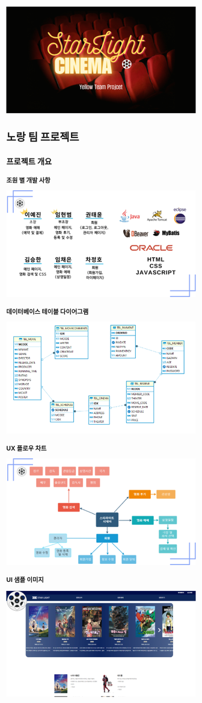 ﻿![](readme/스타라이트%20시네마-1.png)

# 노랑 팀 프로젝트

## 프로젝트 개요

### 조원 별 개발 사항

![](readme/스타라이트%20시네마-2.png)

### 데이터베이스 테이블 다이어그램

![](readme/스타라이트%20시네마-3.png)

### UX 플로우 차트

![](readme/스타라이트%20시네마-4.png)

### UI 샘플 이미지

![](readme/스타라이트%20시네마-5.png)
